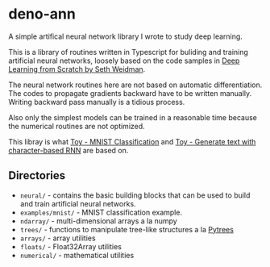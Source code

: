 # deno-ann
A simple artifical neural network library I wrote to study deep learning.

This is a library of routines written in Typescript for buliding and training artificial neural networks, loosely based on the code samples in [Deep Learning from Scratch by Seth Weidman](https://learning.oreilly.com/library/view/deep-learning-from/9781492041405/).

The neural network routines here are not based on automatic differentiation. The codes to propagate gradients backward have to be written manually. Writing backward pass manually is a tidious process.

Also only the simplest models can be trained in a reasonable time because the numerical routines are not optimized.

This libray is what [Toy - MNIST Classification](https://jaeyoung.se/toys/mnist) and [Toy - Generate text with character-based RNN](https://jaeyoung.se/toys/rnn) are based on.

## Directories

* `neural/` - contains the basic building blocks that can be used to build and train artificial neural networks.
* `examples/mnist/` - MNIST classification example.
* `ndarray/` - multi-dimensional arrays a la numpy
* `trees/` - functions to manipulate tree-like structures a la [Pytrees](https://jax.readthedocs.io/en/latest/pytrees.html)
* `arrays/` - array utilities
* `floats/` - Float32Array utilities
* `numerical/` - mathematical utilities

